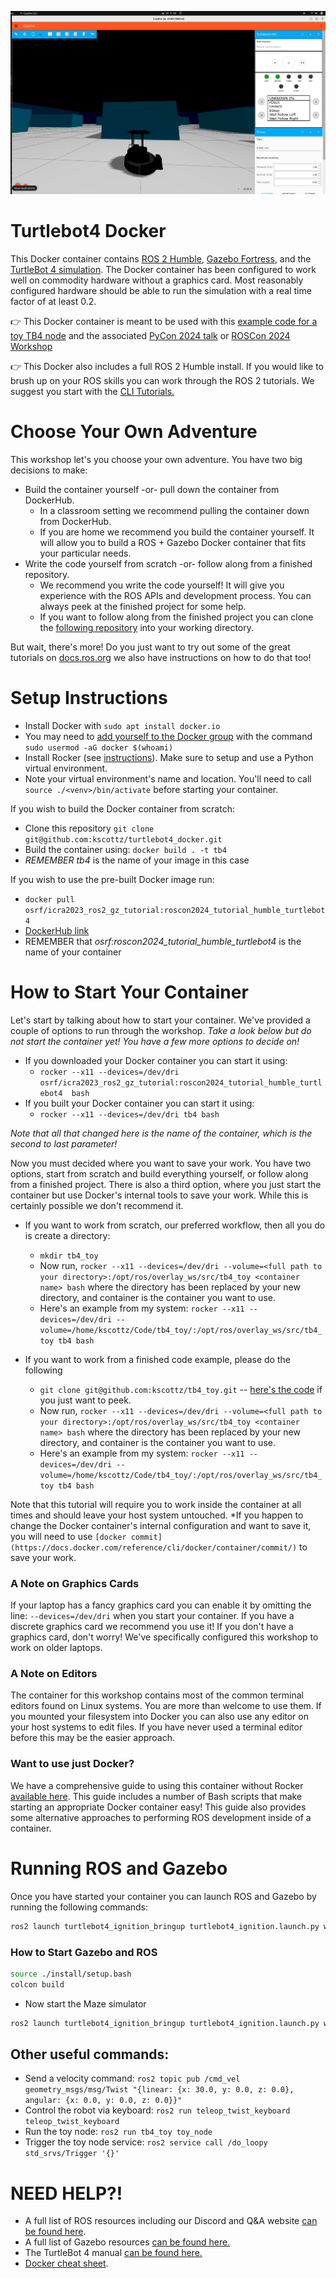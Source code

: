  ![The TurtleBot 4 Simulator in a Docker Container](/example.png)

# Turtlebot4 Docker

This Docker container contains [ROS 2 Humble](https://docs.ros.org/en/humble/), [Gazebo Fortress](https://gazebosim.org/docs/harmonic/install_ubuntu), and the [TurtleBot 4 simulation](https://turtlebot.github.io/turtlebot4-user-manual/). The Docker container has been configured to work well on commodity hardware without a graphics card. Most reasonably configured hardware should be able to run the simulation with a real time factor of at least 0.2.

👉 This Docker container is meant to be used with this [example code for a toy TB4 node](https://github.com/kscottz/tb4_toy) and the associated [PyCon 2024 talk](https://docs.google.com/presentation/d/1OaOoQi-Ja5go319JDQfb3lyBg6Azz5cfrdgx6MOJ7wc/edit?usp=sharing) or [ROSCon 2024 Workshop](https://docs.google.com/presentation/d/1V1LQblvSvm84qXzOgCCoJoYtR35na5vPyZZ5lZmNRJs/edit?usp=sharing)

👉 This Docker also includes a full ROS 2 Humble install. If you would like to brush up on your ROS skills you can work through the ROS 2 tutorials. We suggest you start with the [CLI Tutorials.](https://docs.ros.org/en/jazzy/Tutorials/Beginner-CLI-Tools.html)


# Choose Your Own Adventure

This workshop let's you choose your own adventure. You have two big decisions to make:

* Build the container yourself -or- pull down the container from DockerHub.
  * In a classroom setting we recommend pulling the container down from DockerHub.
  * If you are home we recommend you build the container yourself. It will allow you to build a ROS + Gazebo Docker container that fits your particular needs.
* Write the code yourself from scratch -or- follow along from a finished repository.
  * We recommend you write the code yourself! It will give you experience with the ROS APIs and development process. You can always peek at the finished project for some help.
  * If you want to follow along from the finished project you can clone the [following repository](https://github.com/kscottz/tb4_toy) into your working directory.

But wait, there's more! Do you just want to try out some of the great tutorials on [docs.ros.org](https://docs.ros.org/en/humble/) we also have instructions on how to do that too!

# Setup Instructions

* Install Docker with `sudo apt install docker.io`
* You may need to [add yourself to the Docker group](https://stackoverflow.com/questions/21871479/docker-cant-connect-to-docker-daemon) with the command `sudo usermod -aG docker $(whoami)` 
* Install Rocker (see [instructions](https://github.com/osrf/rocker)). Make sure to setup and use a Python virtual environment.
* Note your virtual environment's name and location. You'll need to call `source ./<venv>/bin/activate` before starting your container. 

If you wish to build the Docker container from scratch:

* Clone this repository `git clone git@github.com:kscottz/turtlebot4_docker.git`
* Build the container using: `docker build . -t tb4`
* *REMEMBER tb4* is the name of your image in this case

If you wish to use the pre-built Docker image run:

* `docker pull osrf/icra2023_ros2_gz_tutorial:roscon2024_tutorial_humble_turtlebot4`
* [DockerHub link](https://hub.docker.com/layers/osrf/icra2023_ros2_gz_tutorial/roscon2024_tutorial_humble_turtlebot4/images/sha256-dfee39926c310841cfe49df099577f8e66b9ef1af9f72ebac8d7a14e7fb809e6?context=repo)
* REMEMBER that *osrf:roscon2024_tutorial_humble_turtlebot4* is the name of your container

# How to Start Your Container

Let's start by talking about how to start your container. We've provided a couple of options to run through the workshop. *Take a look below but do not start the container yet! You have a few more options to decide on!* 

* If you downloaded your Docker container you can start it using:
  * `rocker --x11 --devices=/dev/dri  osrf/icra2023_ros2_gz_tutorial:roscon2024_tutorial_humble_turtlebot4  bash`
* If you built your Docker container you can start it using:
  * `rocker --x11 --devices=/dev/dri tb4 bash`

*Note that all that changed here is the name of the container, which is the second to last parameter!*

Now you must decided where you want to save your work. You have two options, start from scratch and build everything yourself, or follow along from a finished project. There is also a third option, where you just start the container but use Docker's internal tools to save your work. While this is certainly possible we don't recommend it.

* If you want to work from scratch, our preferred workflow, then all you do is create a directory:
  * `mkdir tb4_toy`
  * Now run, `rocker --x11 --devices=/dev/dri --volume=<full path to your directory>:/opt/ros/overlay_ws/src/tb4_toy <container name> bash` where the directory has been replaced by your new directory, and container is the container you want to use. 
  * Here's an example from my system: `rocker --x11 --devices=/dev/dri --volume=/home/kscottz/Code/tb4_toy/:/opt/ros/overlay_ws/src/tb4_toy tb4 bash`	

* If you want to work from a finished code example, please do the following
  * `git clone git@github.com:kscottz/tb4_toy.git` -- [here's the code](https://github.com/kscottz/tb4_toy) if you just want to peek. 
  * Now run, `rocker --x11 --devices=/dev/dri --volume=<full path to your directory>:/opt/ros/overlay_ws/src/tb4_toy <container name> bash` where the directory has been replaced by your new directory, and container is the container you want to use. 
  * Here's an example from my system: `rocker --x11 --devices=/dev/dri --volume=/home/kscottz/Code/tb4_toy/:/opt/ros/overlay_ws/src/tb4_toy tb4 bash`	


Note that this tutorial will require you to work inside the container at all times and should leave your host system untouched. *If you happen to change the Docker container's internal configuration and want to save it, you  will need to use `[docker commit](https://docs.docker.com/reference/cli/docker/container/commit/)` to save your work.

### A Note on Graphics Cards

If your laptop has a fancy graphics card you can enable it by omitting the line: `--devices=/dev/dri` when you start your container. If you have a discrete graphics card we recommend you use it! If you don't have a graphics card, don't worry! We've specifically configured this workshop to work on older laptops. 

### A Note on Editors

The container for this workshop contains most of the common terminal editors found on Linux systems. You are more than welcome to use them. If you mounted your filesystem into Docker you can also use any editor on your host systems to edit files. If you have never used a terminal editor before this may be the easier approach. 

### Want to use just Docker? 

We have a comprehensive guide to using this container without Rocker [available here](https://github.com/osrf/icra2023_ros2_gz_tutorial/tree/roscon2024/docker). This guide includes a number of Bash scripts that make starting an appropriate Docker container easy! This guide also provides some alternative approaches to performing ROS development inside of a container. 


# Running ROS and Gazebo

Once you have started your container you can launch ROS and Gazebo by running the following commands:

```bash
ros2 launch turtlebot4_ignition_bringup turtlebot4_ignition.launch.py world:=maze
```

### How to Start Gazebo and ROS

```bash
source ./install/setup.bash
colcon build
```

* Now start the Maze simulator

```bash
ros2 launch turtlebot4_ignition_bringup turtlebot4_ignition.launch.py world:=maze
```

## Other useful commands:

* Send a velocity command: `ros2 topic pub /cmd_vel geometry_msgs/msg/Twist "{linear: {x: 30.0, y: 0.0, z: 0.0}, angular: {x: 0.0, y: 0.0, z: 0.0}}"`
* Control the robot via keyboard: `ros2 run teleop_twist_keyboard teleop_twist_keyboard`
* Run the toy node: `ros2 run tb4_toy toy_node`
* Trigger the toy node service: `ros2 service call /do_loopy std_srvs/Trigger '{}'`


# NEED HELP?!

* A full list of ROS resources including our Discord and Q&A website [can be found here](https://github.com/ros2/).
* A full list of Gazebo resources [can be found here.](https://github.com/gazebosim)
* The TurtleBot 4 manual [can be found here.](https://turtlebot.github.io/turtlebot4-user-manual/)
* [Docker cheat sheet](https://dockerlabs.collabnix.com/docker/cheatsheet/). 
